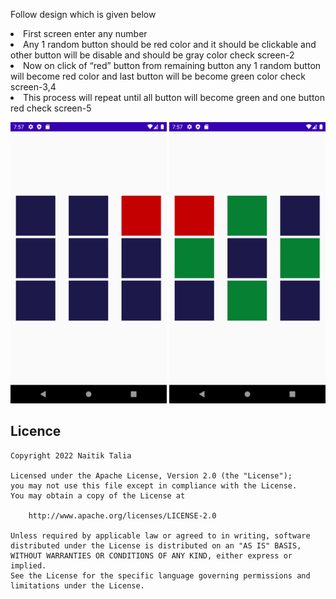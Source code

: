 <p dir="auto">
Follow design which is given below 
</p>

<p dir="auto">
<li>
First screen enter any number 
</li>
<li>
Any 1 random button should be red color and it should be clickable and other button will be disable and should be gray color check screen-2
</li>
<li>
Now on click of “red” button from remaining button any 1 random button will become red color and last button will be become green color check screen-3,4
</li>
<li>
This process will repeat until all button will become green and one button red check screen-5
</li>
</p>

<p dir="auto">
<img src="images/Screenshot_1656080836.png" width="250" height="450" style="max-width: 100%;">
<img src="images/Screenshot_1656080871.png" width="250" height="450" style="max-width: 100%;">
</p>



## Licence
```
Copyright 2022 Naitik Talia

Licensed under the Apache License, Version 2.0 (the "License");
you may not use this file except in compliance with the License.
You may obtain a copy of the License at

    http://www.apache.org/licenses/LICENSE-2.0

Unless required by applicable law or agreed to in writing, software
distributed under the License is distributed on an "AS IS" BASIS,
WITHOUT WARRANTIES OR CONDITIONS OF ANY KIND, either express or implied.
See the License for the specific language governing permissions and
limitations under the License.
```
